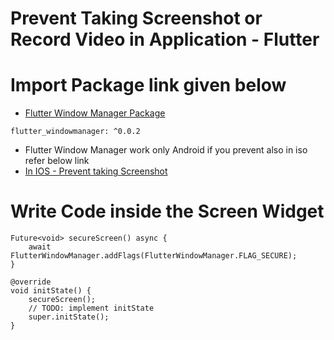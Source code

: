 # Prevent Taking Screenshot or Record Video in Application - Flutter

# Import Package link given below

- [Flutter Window Manager Package](https://pub.dev/packages/flutter_windowmanager)

`flutter_windowmanager: ^0.0.2`

- Flutter Window Manager work only Android if you prevent also in iso refer below link
- [In IOS - Prevent taking Screenshot](https://medium.com/nerd-for-tech/prevent-screenshot-and-video-recording-in-flutter-93839325d66c)

# Write Code inside the Screen Widget

```
Future<void> secureScreen() async {
    await FlutterWindowManager.addFlags(FlutterWindowManager.FLAG_SECURE);
}

@override
void initState() {
    secureScreen();
    // TODO: implement initState
    super.initState();
}

```


